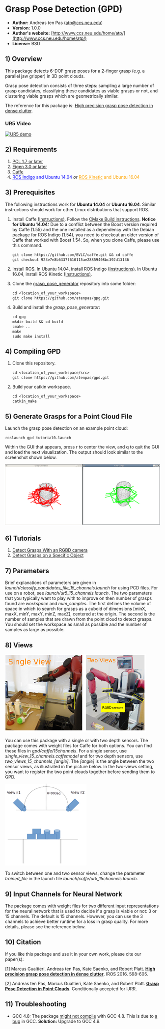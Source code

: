 # Grasp Pose Detection (GPD)

* **Author:** Andreas ten Pas (atp@ccs.neu.edu)
* **Version:** 1.0.0
* **Author's website:** [http://www.ccs.neu.edu/home/atp/](http://www.ccs.neu.edu/home/atp/)
* **License:** BSD


## 1) Overview

This package detects 6-DOF grasp poses for a 2-finger grasp (e.g. a parallel jaw gripper) in 3D point clouds.

<!-- <img src="readme/examples.png" alt="" style="width: 400px;"/> -->

Grasp pose detection consists of three steps: sampling a large number of grasp candidates, classifying these candidates 
as viable grasps or not, and clustering viable grasps which are geometrically similar.

The reference for this package is: [High precision grasp pose detection in dense clutter](http://arxiv.org/abs/1603.01564).

### UR5 Video

<a href="http://www.youtube.com/watch?feature=player_embedded&v=kfe5bNt35ZI
" target="_blank"><img src="http://img.youtube.com/vi/y7z-Yn1PQNI/0.jpg" 
alt="UR5 demo" width="640" height="480" border="0" /></a>


## 2) Requirements

1. [PCL 1.7 or later](http://pointclouds.org/)
2. [Eigen 3.0 or later](https://eigen.tuxfamily.org)
3. [Caffe](http://caffe.berkeleyvision.org/)
4. <a href="http://wiki.ros.org/indigo" style="color:blue">ROS Indigo</a> <span style="color:blue">and Ubuntu 
14.04</span> *or* <a href="http://wiki.ros.org/kinetic" style="color:orange">ROS Kinetic</a> 
<span style="color:orange">and Ubuntu 16.04</span>


## 3) Prerequisites

The following instructions work for **Ubuntu 14.04** or **Ubuntu 16.04**. Similar instructions should work for other 
Linux distributions that support ROS.

 1. Install Caffe [(Instructions)](http://caffe.berkeleyvision.org/installation.html). Follow the 
[CMake Build instructions](http://caffe.berkeleyvision.org/installation.html#cmake-build). **Notice for Ubuntu 14.04:** 
Due to a conflict between the Boost version required by Caffe (1.55) and the one installed as a dependency with the 
Debian package for ROS Indigo (1.54), you need to checkout an older version of Caffe that worked with Boost 1.54. So, 
when you clone Caffe, please use this command.
   
    ```
    git clone https://github.com/BVLC/caffe.git && cd caffe
    git checkout 923e7e8b6337f610115ae28859408bc392d13136
    ```

2. Install ROS. In Ubuntu 14.04, install ROS Indigo [(Instructions)](http://wiki.ros.org/indigo/Installation/Ubuntu). 
In Ubuntu 16.04, install ROS Kinetic [(Instructions)](http://wiki.ros.org/kinetic/Installation/Ubuntu).


3. Clone the [grasp_pose_generator](https://github.com/atenpas/gpg) repository into some folder:

   ```
   cd <location_of_your_workspace>
   git clone https://github.com/atenpas/gpg.git
   ```

4. Build and install the *grasp_pose_generator*: 

   ```
   cd gpg
   mkdir build && cd build
   cmake ..
   make
   sudo make install
   ```


## 4) Compiling GPD

1. Clone this repository.
   
   ```
   cd <location_of_your_workspace/src>
   git clone https://github.com/atenpas/gpd.git
   ```

2. Build your catkin workspace.

   ```
   cd <location_of_your_workspace>
   catkin_make
   ```


## 5) Generate Grasps for a Point Cloud File

Launch the grasp pose detection on an example point cloud:
   
   ```
   roslaunch gpd tutorial0.launch
   ```
Within the GUI that appears, press r to center the view, and q to quit the GUI and load the next visualization.
The output should look similar to the screenshot shown below.

![rviz screenshot](readme/file.png "Grasps visualized in PCL")


## 6) Tutorials

1. [Detect Grasps With an RGBD camera](tutorials/tutorial_1_grasps_camera.md)
2. [Detect Grasps on a Specific Object](tutorials/tutorial_2_grasp_select.md)


## 7) Parameters

Brief explanations of parameters are given in *launch/classify_candidates_file_15_channels.launch* for using PCD files. 
For use on a robot, see *launch/ur5_15_channels.launch*. The two parameters that you typically want to play with to 
improve on then number of grasps found are *workspace* and *num_samples*. The first defines the volume of space in which 
to search for grasps as a cuboid of dimensions [minX, maxX, minY, maxY, minZ, maxZ], centered at the origin. The second 
is the number of samples that are drawn from the point cloud to detect grasps. You should set the workspace as small as 
possible and the number of samples as large as possible. 


## 8) Views

![rviz screenshot](readme/views.png "Single View and Two Views")

You can use this package with a single or with two depth sensors. The package comes with weight files for Caffe 
for both options. You can find these files in *gpd/caffe/15channels*. For a single sensor, use 
*single_view_15_channels.caffemodel* and for two depth sensors, use *two_views_15_channels_[angle]*. The *[angle]* is 
the angle between the two sensor views, as illustrated in the picture below. In the two-views setting, you want to 
register the two point clouds together before sending them to GPD.

![rviz screenshot](readme/view_angle.png "Angle Between Sensor Views")

To switch between one and two sensor views, change the parameter *trained_file* in the launch file 
*launch/caffe/ur5_15channels.launch*.


## 9) Input Channels for Neural Network

The package comes with weight files for two different input representations for the neural network that is used to 
decide if a grasp is viable or not: 3 or 15 channels. The default is 15 channels. However, you can use the 3 channels 
to achieve better runtime for a loss in grasp quality. For more details, please see the reference below.


## 10) Citation

If you like this package and use it in your own work, please cite our paper(s):

[1] Marcus Gualtieri, Andreas ten Pas, Kate Saenko, and Robert Platt. [**High precision grasp pose detection in dense 
clutter**](http://arxiv.org/abs/1603.01564). IROS 2016. 598-605.

[2] Andreas ten Pas, Marcus Gualtieri, Kate Saenko, and Robert Platt. [**Grasp Pose Detection in Point 
Clouds**](http://arxiv.org/abs/1706.09911). Conditionally accepted for IJRR.


## 11) Troubleshooting

* GCC 4.8: The package [might not compile](https://github.com/atenpas/gpd/issues/14#issuecomment-324789077) with 
GCC 4.8. This is due to [a bug](https://gcc.gnu.org/bugzilla/show_bug.cgi?id=58251) in GCC. **Solution:** Upgrade to 
GCC 4.9. 
